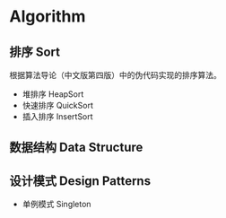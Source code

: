 # Algorithm
## 排序 Sort
根据算法导论（中文版第四版）中的伪代码实现的排序算法。  
- 堆排序 HeapSort  
- 快速排序 QuickSort  
- 插入排序 InsertSort  

## 数据结构 Data Structure

## 设计模式 Design Patterns
- 单例模式 Singleton
